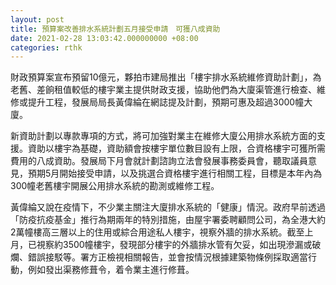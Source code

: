 ```yaml
---
layout: post
title: 預算案改善排水系統計劃五月接受申請　可獲八成資助
date: 2021-02-28 13:03:42.000000000 +08:00
categories: rthk
---
```


財政預算案宣布預留10億元，夥拍市建局推出「樓宇排水系統維修資助計劃」，為老舊、差餉租值較低的樓宇業主提供財政支援，協助他們為大廈渠管進行檢查、維修或提升工程，發展局局長黃偉綸在網誌提及計劃，預期可惠及超過3000幢大廈。

新資助計劃以專款專項的方式，將可加強對業主在維修大廈公用排水系統方面的支援。資助以樓宇為基礎，資助額會按樓宇單位數目設有上限，合資格樓宇可獲所需費用的八成資助。發展局下月會就計劃諮詢立法會發展事務委員會，聽取議員意見，預期5月開始接受申請，以及挑選合資格樓宇進行相關工程，目標是本年內為300幢老舊樓宇開展公用排水系統的勘測或維修工程。

黃偉綸又說在疫情下，不少業主關注大廈排水系統的「健康」情況。政府早前透過「防疫抗疫基金」推行為期兩年的特別措施，由屋宇署委聘顧問公司，為全港大約2萬幢樓高三層以上的住用或綜合用途私人樓宇，視察外牆的排水系統。截至上月，已視察約3500幢樓宇，發現部分樓宇的外牆排水管有欠妥，如出現滲漏或破爛、錯誤接駁等。署方正檢視相關報告，並會按情況根據建築物條例採取適當行動，例如發出渠務修葺令，着令業主進行修葺。
